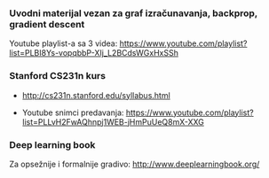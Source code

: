 
### Uvodni materijal vezan za graf izračunavanja, backprop, gradient descent

Youtube playlist-a sa 3 videa: https://www.youtube.com/playlist?list=PLBI8Ys-vopqbbP-XIj_L2BCdsWGxHxSSh

### Stanford CS231n kurs

* http://cs231n.stanford.edu/syllabus.html

* Youtube snimci predavanja: https://www.youtube.com/playlist?list=PLLvH2FwAQhnpj1WEB-jHmPuUeQ8mX-XXG

### Deep learning book


Za opsežnije i formalnije gradivo: http://www.deeplearningbook.org/
